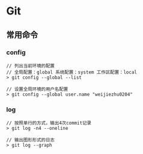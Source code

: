 # Git



## 常用命令

### config

```
// 列出当前环境的配置
// 全局配置：global 系统配置：system 工作区配置：local
> git config --global --list

// 设置全局环境的用户名配置
> git config --global user.name "weijiezhu0204"

```



### log

```
// 按照单行的方式，输出4次commit记录
> git log -n4 --oneline

// 输出图形形式的日志
> git log --graph
```



